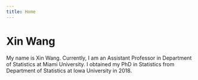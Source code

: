 ```yaml
---
title: Home
---
```




# Xin Wang

My name is Xin Wang. Currently, I am an Assistant Professor in Department of Statistics at Miami University.  I obtained my PhD in Statistics from Department of Statistics at Iowa University in 2018. 


